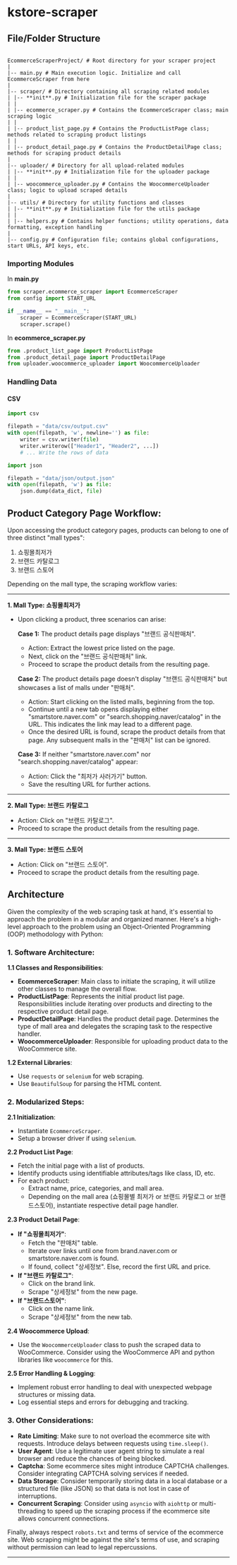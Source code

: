 # kstore-scraper

## File/Folder Structure

```

EcommerceScraperProject/ # Root directory for your scraper project
|
|-- main.py # Main execution logic. Initialize and call EcommerceScraper from here
|
|-- scraper/ # Directory containing all scraping related modules
| |-- **init**.py # Initialization file for the scraper package
| |
| |-- ecommerce_scraper.py # Contains the EcommerceScraper class; main scraping logic
| |
| |-- product_list_page.py # Contains the ProductListPage class; methods related to scraping product listings
| |
| |-- product_detail_page.py # Contains the ProductDetailPage class; methods for scraping product details
|
|-- uploader/ # Directory for all upload-related modules
| |-- **init**.py # Initialization file for the uploader package
| |
| |-- woocommerce_uploader.py # Contains the WoocommerceUploader class; logic to upload scraped details
|
|-- utils/ # Directory for utility functions and classes
| |-- **init**.py # Initialization file for the utils package
| |
| |-- helpers.py # Contains helper functions; utility operations, data formatting, exception handling
|
|-- config.py # Configuration file; contains global configurations, start URLs, API keys, etc.

```

### Importing Modules

In **main.py**

```python
from scraper.ecommerce_scraper import EcommerceScraper
from config import START_URL

if __name__ == "__main__":
    scraper = EcommerceScraper(START_URL)
    scraper.scrape()

```

In **ecommerce_scraper.py**

```python
from .product_list_page import ProductListPage
from .product_detail_page import ProductDetailPage
from uploader.woocommerce_uploader import WoocommerceUploader

```

### Handling Data

#### CSV

```python
import csv

filepath = "data/csv/output.csv"
with open(filepath, 'w', newline='') as file:
    writer = csv.writer(file)
    writer.writerow(["Header1", "Header2", ...])
    # ... Write the rows of data

```

```python
import json

filepath = "data/json/output.json"
with open(filepath, 'w') as file:
    json.dump(data_dict, file)

```

## Product Category Page Workflow:

Upon accessing the product category pages, products can belong to one of three distinct "mall types":

1. 쇼핑몰최저가
2. 브랜드 카탈로그
3. 브랜드 스토어

Depending on the mall type, the scraping workflow varies:

---

**1. Mall Type: 쇼핑몰최저가**

- Upon clicking a product, three scenarios can arise:

  **Case 1:** The product details page displays "브랜드 공식판매처".

  - Action: Extract the lowest price listed on the page.
  - Next, click on the "브랜드 공식판매처" link.
  - Proceed to scrape the product details from the resulting page.

  **Case 2:** The product details page doesn't display "브랜드 공식판매처" but showcases a list of malls under "판매처".

  - Action: Start clicking on the listed malls, beginning from the top.
  - Continue until a new tab opens displaying either "smartstore.naver.com" or "search.shopping.naver/catalog" in the URL. This indicates the link may lead to a different page.
  - Once the desired URL is found, scrape the product details from that page. Any subsequent malls in the "판매처" list can be ignored.

  **Case 3:** If neither "smartstore.naver.com" nor "search.shopping.naver/catalog" appear:

  - Action: Click the "최저가 사러가기" button.
  - Save the resulting URL for further actions.

---

**2. Mall Type: 브랜드 카탈로그**

- Action: Click on "브랜드 카탈로그".
- Proceed to scrape the product details from the resulting page.

---

**3. Mall Type: 브랜드 스토어**

- Action: Click on "브랜드 스토어".
- Proceed to scrape the product details from the resulting page.

## Architecture

Given the complexity of the web scraping task at hand, it's essential to approach the problem in a modular and organized manner. Here's a high-level approach to the problem using an Object-Oriented Programming (OOP) methodology with Python:

### 1. Software Architecture:

**1.1 Classes and Responsibilities**:

- **EcommerceScraper**: Main class to initiate the scraping, it will utilize other classes to manage the overall flow.
- **ProductListPage**: Represents the initial product list page. Responsibilities include iterating over products and directing to the respective product detail page.
- **ProductDetailPage**: Handles the product detail page. Determines the type of mall area and delegates the scraping task to the respective handler.
- **WoocommerceUploader**: Responsible for uploading product data to the WooCommerce site.

**1.2 External Libraries**:

- Use `requests` or `selenium` for web scraping.
- Use `BeautifulSoup` for parsing the HTML content.

### 2. Modularized Steps:

**2.1 Initialization**:

- Instantiate `EcommerceScraper`.
- Setup a browser driver if using `selenium`.

**2.2 Product List Page**:

- Fetch the initial page with a list of products.
- Identify products using identifiable attributes/tags like class, ID, etc.
- For each product:
  - Extract name, price, categories, and mall area.
  - Depending on the mall area (쇼핑몰별 최저가 or 브랜드 카탈로그 or 브랜드스토어), instantiate respective detail page handler.

**2.3 Product Detail Page**:

- **If "쇼핑몰최저가"**:
  - Fetch the "판매처" table.
  - Iterate over links until one from brand.naver.com or smartstore.naver.com is found.
  - If found, collect "상세정보". Else, record the first URL and price.
- **If "브랜드 카탈로그"**:
  - Click on the brand link.
  - Scrape "상세정보" from the new page.
- **If "브랜드스토어"**:
  - Click on the name link.
  - Scrape "상세정보" from the new tab.

**2.4 Woocommerce Upload**:

- Use the `WoocommerceUploader` class to push the scraped data to WooCommerce. Consider using the WooCommerce API and python libraries like `woocommerce` for this.

**2.5 Error Handling & Logging**:

- Implement robust error handling to deal with unexpected webpage structures or missing data.
- Log essential steps and errors for debugging and tracking.

### 3. Other Considerations:

- **Rate Limiting**: Make sure to not overload the ecommerce site with requests. Introduce delays between requests using `time.sleep()`.
- **User Agent**: Use a legitimate user agent string to simulate a real browser and reduce the chances of being blocked.
- **Captcha**: Some ecommerce sites might introduce CAPTCHA challenges. Consider integrating CAPTCHA solving services if needed.
- **Data Storage**: Consider temporarily storing data in a local database or a structured file (like JSON) so that data is not lost in case of interruptions.
- **Concurrent Scraping**: Consider using `asyncio` with `aiohttp` or multi-threading to speed up the scraping process if the ecommerce site allows concurrent connections.

Finally, always respect `robots.txt` and terms of service of the ecommerce site. Web scraping might be against the site's terms of use, and scraping without permission can lead to legal repercussions.

---
